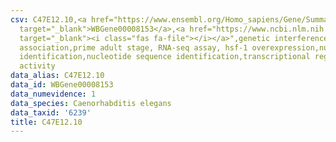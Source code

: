 ```yaml
---
csv: C47E12.10,<a href="https://www.ensembl.org/Homo_sapiens/Gene/Summary?db=core;g=WBGene00008153"
  target="_blank">WBGene00008153</a>,<a href="https://www.ncbi.nlm.nih.gov/pubmed/30894454"
  target="_blank"><i class="fas fa-file"></i></a>",genetic interference,functional
  association,prime adult stage, RNA-seq assay, hsf-1 overexpression,nucleotide sequence
  identification,nucleotide sequence identification,transcriptional regulation,up-regulates
  activity
data_alias: C47E12.10
data_id: WBGene00008153
data_numevidence: 1
data_species: Caenorhabditis elegans
data_taxid: '6239'
title: C47E12.10
---
```

